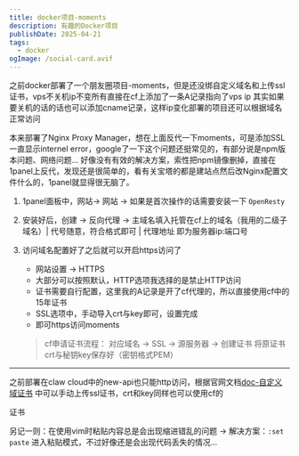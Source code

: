 ```yaml
---
title: docker项目-moments
description: 有趣的Docker项目
publishDate: 2025-04-21
tags:
  - docker
ogImage: /social-card.avif
---
```

之前docker部署了一个朋友圈项目-moments，但是还没绑自定义域名和上传ssl证书，vps不关机ip不变所有直接在cf上添加了一条A记录指向了vps ip
其实如果要关机的话的话也可以添加cname记录，这样ip变化部署的项目还可以根据域名正常访问

本来部署了Nginx Proxy Manager，想在上面反代一下moments，可是添加SSL一直显示internel error，google了一下这个问题还挺常见的，有部分说是npm版本问题、网络问题... 好像没有有效的解决方案，索性把npm镜像删掉，直接在1panel上反代，发现还是很简单的，看有关宝塔的都是建站点然后改Nginx配置文件什么的，1panel就显得很无脑了。

1. 1panel面板中，网站-> 网站 -> 如果是首次操作的话需要安装一下 `OpenResty`
2. 安装好后，创建 -> 反向代理 -> 主域名填入托管在cf上的域名（我用的二级子域名）| 代号随意，符合格式即可 | 代理地址 即为服务器ip:端口号
3. 访问域名配置好了之后就可以开启https访问了
   - 网站设置 -> HTTPS
   - 大部分可以按照默认，HTTP选项我选择的是禁止HTTP访问
   - 证书需要自行配置，这里我的A记录是开了cf代理的，所以直接使用cf中的15年证书
   - SSL选项中，手动导入crt与key即可，设置完成
   - 即可https访问moments

   > cf申请证书流程： 对应域名 -> SSL -> 源服务器 -> 创建证书
   > 将原证书crt与秘钥key保存好（密钥格式PEM）
   >

---

之前部署在claw cloud中的new-api也只能http访问，根据官网文档[doc-自定义域证书](https://docs.run.claw.cloud/clawcloud-run/guide/app-launchpad/custom-domain-certificates) 中可以手动上传ssl证书，crt和key同样也可以使用cf的

证书

另记一则：在使用vim时粘贴内容总是会出现缩进错乱的问题 -> 解决方案：`:set paste` 进入粘贴模式，不过好像还是会出现代码丢失的情况...